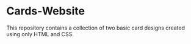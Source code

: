 # Cards-Website
This repository contains a collection of two basic card designs created using only HTML and CSS. 

